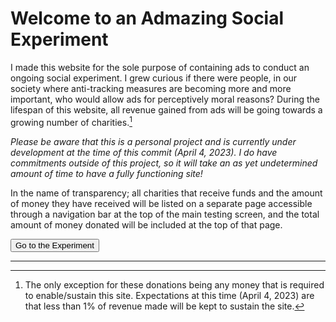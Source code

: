 <head>
<script async src="https://pagead2.googlesyndication.com/pagead/js/adsbygoogle.js?client=ca-pub-2691315622142487"
     crossorigin="anonymous"></script>
</head>

# Welcome to an Admazing Social Experiment
I made this website for the sole purpose of containing ads to conduct an ongoing social experiment. I grew curious if there were people, in our society where anti-tracking measures are becoming more and more important, who would allow ads for perceptively moral reasons? During the lifespan of this website, all revenue gained from ads will be going towards a growing number of charities.[^donationException]

*Please be aware that this is a personal project and is currently under development at the time of this commit (April 4, 2023). I do have commitments outside of this project, so it will take an as yet undetermined amount of time to have a fully functioning site!*

In the name of transparency; all charities that receive funds and the amount of money they have received will be listed on a separate page accessible through a navigation bar at the top of the main testing screen, and the total amount of money donated will be included at the top of that page.

  <input type="submit" onClick="myFunction()" value="Go to the Experiment" class="button" />
  <script>
    function myFunction() {
      window.location.href = "MainTestPage.html";
    }
  </script>

---

[^donationException]: The only exception for these donations being any money that is required to enable/sustain this site. Expectations at this time (April 4, 2023) are that less than 1% of revenue made will be kept to sustain the site.